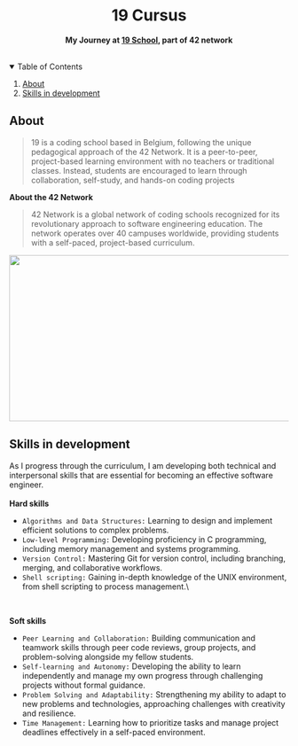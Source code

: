 <div align="center">
  <h1>19 Cursus</h1> 
  <p><strong>My Journey at <a href="https://campus19.be/">19 School</a>, part of 42 network</strong></p>
  </br>
</div>

<!-- TABLE OF CONTENTS -->
<details open>
  <summary>Table of Contents</summary>
  
  1. [About](#about)
  2. [Skills in development](#skills)

</details>

<a id="#about"></a>
## About
> 19 is a coding school based in Belgium, following the unique pedagogical approach of the 42 Network. It is a peer-to-peer, project-based learning environment with no teachers or traditional classes. Instead, students are encouraged to learn through collaboration, self-study, and hands-on coding projects

**About the 42 Network**

> 42 Network is a global network of coding schools recognized for its revolutionary approach to software engineering education. The network operates over 40 campuses worldwide, providing students with a self-paced, project-based curriculum.

<img src="https://github.com/Tayra46/19-Cursus/blob/6e9244d8ed9bfa257348af0eee045becb093f315/19-campus.jpeg" width="1000" height="300"></img>

<a id="#skills"></a>
## Skills in development

As I progress through the curriculum, I am developing both technical and interpersonal skills that are essential for becoming an effective software engineer.\
</br>
**Hard skills**
- `Algorithms and Data Structures:` Learning to design and implement efficient solutions to complex problems.
- `Low-level Programming:` Developing proficiency in C programming, including memory management and systems programming.
- `Version Control:` Mastering Git for version control, including branching, merging, and collaborative workflows.
- `Shell scripting:` Gaining in-depth knowledge of the UNIX environment, from shell scripting to process management.\
</br>

**Soft skills**
- `Peer Learning and Collaboration:` Building communication and teamwork skills through peer code reviews, group projects, and problem-solving alongside my fellow students.
- `Self-learning and Autonomy:` Developing the ability to learn independently and manage my own progress through challenging projects without formal guidance.
- `Problem Solving and Adaptability:` Strengthening my ability to adapt to new problems and technologies, approaching challenges with creativity and resilience.
- `Time Management:` Learning how to prioritize tasks and manage project deadlines effectively in a self-paced environment.
